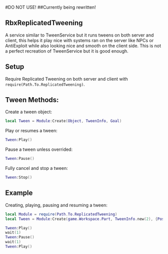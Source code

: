 #DO NOT USE!
##Currently being rewritten!

## RbxReplicatedTweening
A service similar to TweenService but it runs tweens on both server and client, this helps it play nice with systems ran on the server like NPCs or AntiExploit while also looking nice and smooth on the client side. This is not a perfect recreation of TweenService but it is good enough.

## Setup
Require Replicated Tweening on both server and client with ```require(Path.To.ReplicatedTweening)```.

## Tween Methods:
Create a tween object:
```lua
local Tween = Module:Create(Object, TweenInfo, Goal)
```
Play or resumes a tween:
```lua
Tween:Play()
```
Pause a tween unless overrided:
```lua
Tween:Pause()
```
Fully cancel and stop a tween:
```lua
Tween:Stop()
```

## Example
Creating, playing, pausing and resuming a tween:
```lua
local Module = require(Path.To.ReplicatedTweening)
local Tween = Module:Create(game.Workspace.Part, TweenInfo.new(2), {Position = Vector3.new(0,0,0))

Tween:Play()
wait(1)
Tween:Pause()
wait(1)
Tween:Play()
```
